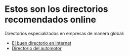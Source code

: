 # Estos son los directorios recomendados online

Directorios especializados en empresas de manera global:

* [El buen directorio en Internet](http://directorygood.com)
* [Directorio del automotor](http://guiacar.info)
